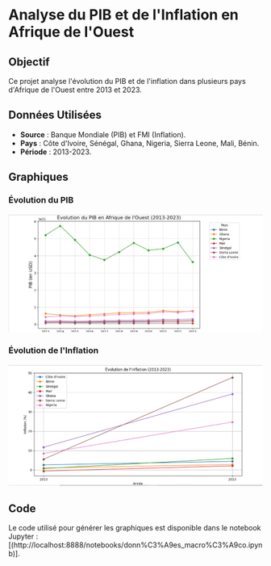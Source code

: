 
# Analyse du PIB et de l'Inflation en Afrique de l'Ouest

## Objectif
Ce projet analyse l'évolution du PIB et de l'inflation dans plusieurs pays d'Afrique de l'Ouest entre 2013 et 2023.

## Données Utilisées
- **Source** : Banque Mondiale (PIB) et FMI (Inflation).
- **Pays** : Côte d'Ivoire, Sénégal, Ghana, Nigeria, Sierra Leone, Mali, Bénin.
- **Période** : 2013-2023.

## Graphiques
### Évolution du PIB
![Évolution du PIB](pib.png)

### Évolution de l'Inflation
![Évolution de l'Inflation](inflation.png)

## Code
Le code utilisé pour générer les graphiques est disponible dans le notebook Jupyter : [(http://localhost:8888/notebooks/donn%C3%A9es_macro%C3%A9co.ipynb)].
